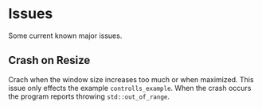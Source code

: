 # Issues
Some current known major issues.

## Crash on Resize
Crach when the window size increases too much or when maximized. This
issue only effects the example `controlls_example`. When the crash occurs
the program reports throwing `std::out_of_range`.
